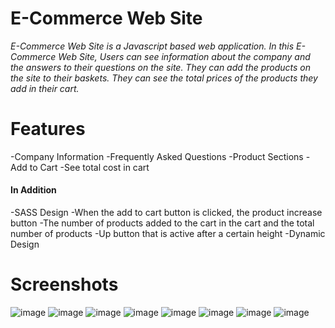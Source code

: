 # E-Commerce Web Site
*E-Commerce Web Site is a Javascript based web application. In this E-Commerce Web Site, Users can see information about the company and the answers to their questions on the site. They can add the products on the site to their baskets. They can see the total prices of the products they add in their cart.*

# Features
-Company Information
-Frequently Asked Questions
-Product Sections
-Add to Cart
-See total cost in cart

#### In Addition
-SASS Design
-When the add to cart button is clicked, the product increase button
-The number of products added to the cart in the cart and the total number of products
-Up button that is active after a certain height
-Dynamic Design



# Screenshots

![image](https://user-images.githubusercontent.com/104565169/211758964-7dccb6e7-fa8d-4949-b608-fd963f653ee9.png)
![image](https://user-images.githubusercontent.com/104565169/211759246-40c685fd-d208-4ad0-ac65-31dd837a66d8.png)
![image](https://user-images.githubusercontent.com/104565169/211760533-ddb21dde-7f80-4a95-ad77-789b7f06dde2.png)
![image](https://user-images.githubusercontent.com/104565169/211759337-3d5b2e5b-ef23-45fc-9ff9-c5dbd07e506f.png)
![image](https://user-images.githubusercontent.com/104565169/211759422-4c196aab-9714-4088-b645-68f224039f7a.png)
![image](https://user-images.githubusercontent.com/104565169/211759504-b82555e7-aecd-471c-bd05-84d5d6e2e009.png)
![image](https://user-images.githubusercontent.com/104565169/211759618-89ff01c3-461b-4df0-be38-750139be1faf.png)
![image](https://user-images.githubusercontent.com/104565169/211759727-3a92b094-d94e-4ecf-a100-6979beff26a2.png)
